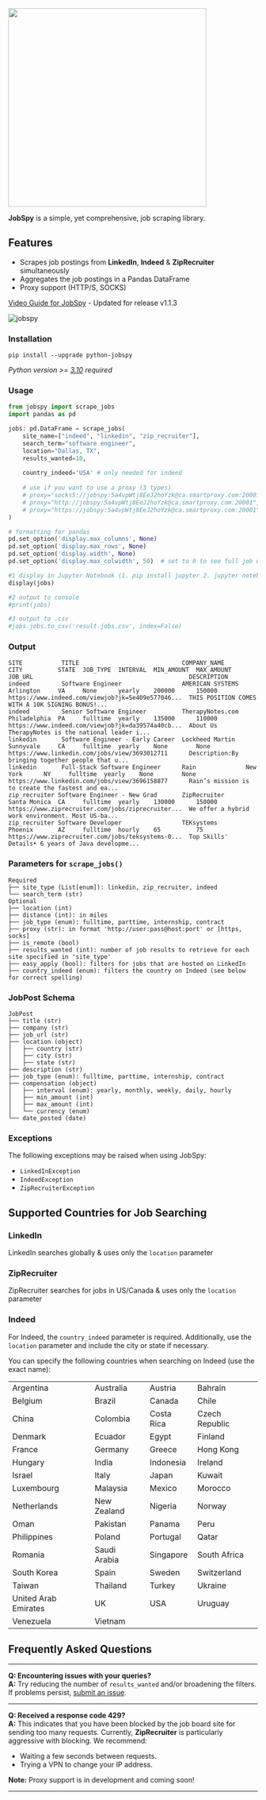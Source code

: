 <img src="https://github.com/cullenwatson/JobSpy/assets/78247585/ae185b7e-e444-4712-8bb9-fa97f53e896b" width="400">

**JobSpy** is a simple, yet comprehensive, job scraping library.
## Features


- Scrapes job postings from **LinkedIn**, **Indeed** & **ZipRecruiter** simultaneously
- Aggregates the job postings in a Pandas DataFrame
- Proxy support (HTTP/S, SOCKS)
  
[Video Guide for JobSpy](https://www.youtube.com/watch?v=RuP1HrAZnxs&pp=ygUgam9icyBzY3JhcGVyIGJvdCBsaW5rZWRpbiBpbmRlZWQ%3D) - Updated for release v1.1.3

![jobspy](https://github.com/cullenwatson/JobSpy/assets/78247585/ec7ef355-05f6-4fd3-8161-a817e31c5c57)
  
### Installation
```
pip install --upgrade python-jobspy
```
  
  _Python version >= [3.10](https://www.python.org/downloads/release/python-3100/) required_ 

### Usage

```python
from jobspy import scrape_jobs
import pandas as pd

jobs: pd.DataFrame = scrape_jobs(
    site_name=["indeed", "linkedin", "zip_recruiter"],
    search_term="software engineer",
    location="Dallas, TX",
    results_wanted=10,
    
    country_indeed='USA' # only needed for indeed
    
    # use if you want to use a proxy (3 types)
    # proxy="socks5://jobspy:5a4vpWtj8EeJ2hoYzk@ca.smartproxy.com:20001",
    # proxy="http://jobspy:5a4vpWtj8EeJ2hoYzk@ca.smartproxy.com:20001",
    # proxy="https://jobspy:5a4vpWtj8EeJ2hoYzk@ca.smartproxy.com:20001",
)

# formatting for pandas
pd.set_option('display.max_columns', None)
pd.set_option('display.max_rows', None)
pd.set_option('display.width', None)
pd.set_option('display.max_colwidth', 50)  # set to 0 to see full job url / desc

#1 display in Jupyter Notebook (1. pip install jupyter 2. jupyter notebook)
display(jobs)

#2 output to console
#print(jobs)

#3 output to .csv
#jobs.jobs.to_csv('result.jobs.csv', index=False)
```

### Output
```
SITE           TITLE                             COMPANY_NAME      CITY          STATE  JOB_TYPE  INTERVAL  MIN_AMOUNT  MAX_AMOUNT  JOB_URL                                            DESCRIPTION
indeed         Software Engineer                 AMERICAN SYSTEMS  Arlington     VA     None      yearly    200000      150000      https://www.indeed.com/viewjob?jk=5e409e577046...  THIS POSITION COMES WITH A 10K SIGNING BONUS!...
indeed         Senior Software Engineer          TherapyNotes.com  Philadelphia  PA     fulltime  yearly    135000      110000      https://www.indeed.com/viewjob?jk=da39574a40cb...  About Us TherapyNotes is the national leader i...
linkedin       Software Engineer - Early Career  Lockheed Martin   Sunnyvale     CA     fulltime  yearly    None        None        https://www.linkedin.com/jobs/view/3693012711      Description:By bringing together people that u...
linkedin       Full-Stack Software Engineer      Rain              New York      NY     fulltime  yearly    None        None        https://www.linkedin.com/jobs/view/3696158877      Rain’s mission is to create the fastest and ea...
zip_recruiter Software Engineer - New Grad       ZipRecruiter      Santa Monica  CA     fulltime  yearly    130000      150000      https://www.ziprecruiter.com/jobs/ziprecruiter...  We offer a hybrid work environment. Most US-ba...
zip_recruiter Software Developer                 TEKsystems        Phoenix       AZ     fulltime  hourly    65          75          https://www.ziprecruiter.com/jobs/teksystems-0...  Top Skills' Details• 6 years of Java developme...
```
### Parameters for `scrape_jobs()`
```plaintext
Required
├── site_type (List[enum]): linkedin, zip_recruiter, indeed
└── search_term (str)
Optional
├── location (int)
├── distance (int): in miles
├── job_type (enum): fulltime, parttime, internship, contract
├── proxy (str): in format 'http://user:pass@host:port' or [https, socks]
├── is_remote (bool)
├── results_wanted (int): number of job results to retrieve for each site specified in 'site_type'
├── easy_apply (bool): filters for jobs that are hosted on LinkedIn
├── country_indeed (enum): filters the country on Indeed (see below for correct spelling)
```

 
### JobPost Schema
```plaintext
JobPost
├── title (str)
├── company (str)
├── job_url (str)
├── location (object)
│   ├── country (str)
│   ├── city (str)
│   ├── state (str)
├── description (str)
├── job_type (enum): fulltime, parttime, internship, contract
├── compensation (object)
│   ├── interval (enum): yearly, monthly, weekly, daily, hourly
│   ├── min_amount (int)
│   ├── max_amount (int)
│   └── currency (enum)
└── date_posted (date)
```

### Exceptions
The following exceptions may be raised when using JobSpy:
* `LinkedInException`
* `IndeedException`
* `ZipRecruiterException`

## Supported Countries for Job Searching


### **LinkedIn**

LinkedIn searches globally & uses only the `location` parameter

### **ZipRecruiter**

ZipRecruiter searches for jobs in US/Canada & uses only the `location` parameter


### **Indeed**
For Indeed, the `country_indeed` parameter is required. Additionally, use the `location` parameter and include the city or state if necessary.

You can specify the following countries when searching on Indeed (use the exact name): 


|      |      |      |      |
|------|------|------|------|
| Argentina | Australia | Austria | Bahrain |
| Belgium | Brazil | Canada | Chile |
| China | Colombia | Costa Rica | Czech Republic |
| Denmark | Ecuador | Egypt | Finland |
| France | Germany | Greece | Hong Kong |
| Hungary | India | Indonesia | Ireland |
| Israel | Italy | Japan | Kuwait |
| Luxembourg | Malaysia | Mexico | Morocco |
| Netherlands | New Zealand | Nigeria | Norway |
| Oman | Pakistan | Panama | Peru |
| Philippines | Poland | Portugal | Qatar |
| Romania | Saudi Arabia | Singapore | South Africa |
| South Korea | Spain | Sweden | Switzerland |
| Taiwan | Thailand | Turkey | Ukraine |
| United Arab Emirates | UK | USA | Uruguay |
| Venezuela | Vietnam |  |  |

## Frequently Asked Questions

---

**Q: Encountering issues with your queries?**  
**A:** Try reducing the number of `results_wanted` and/or broadening the filters. If problems persist, [submit an issue](https://github.com/cullenwatson/JobSpy/issues).

---

**Q: Received a response code 429?**  
**A:** This indicates that you have been blocked by the job board site for sending too many requests. Currently, **ZipRecruiter** is particularly aggressive with blocking. We recommend:

- Waiting a few seconds between requests.
- Trying a VPN to change your IP address.

**Note:** Proxy support is in development and coming soon!

---

  
